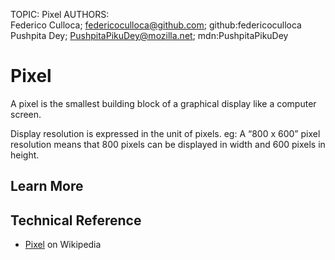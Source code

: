 TOPIC: Pixel
AUTHORS: Federico Culloca; federicoculloca@github.com; github:federicoculloca
         Pushpita Dey; PushpitaPikuDey@mozilla.net; mdn:PushpitaPikuDey

# Pixel

A pixel is the smallest building block of a graphical display like a computer screen.

Display resolution is expressed in the unit of pixels. eg: A “800 x 600” pixel
resolution means that 800 pixels can be displayed in width and 600 pixels in height.

## Learn More

## Technical Reference

- [Pixel](https://en.wikipedia.org/wiki/Pixel) on Wikipedia
